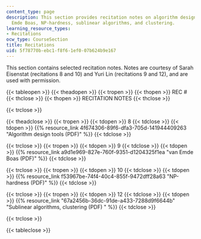 ```yaml
---
content_type: page
description: This section provides recitation notes on algorithm design tools, van
  Emde Boas, NP-hardness, sublinear algorithms, and clustering.
learning_resource_types:
- Recitations
ocw_type: CourseSection
title: Recitations
uid: 5f78770b-ebc1-f8f6-1ef0-07b624b9e167
---
```


This section contains selected recitation notes. Notes are courtesy of Sarah Eisenstat (recitations 8 and 10) and Yuri Lin (recitations 9 and 12), and are used with permission.

{{< tableopen >}}
{{< theadopen >}}
{{< tropen >}}
{{< thopen >}}
REC #
{{< thclose >}}
{{< thopen >}}
RECITATION NOTES
{{< thclose >}}

{{< trclose >}}

{{< theadclose >}}
{{< tropen >}}
{{< tdopen >}}
8
{{< tdclose >}}
{{< tdopen >}}
{{% resource_link 4f674306-89f6-dfa3-705d-141944409263 "Algorithm design tools (PDF)" %}}
{{< tdclose >}}

{{< trclose >}}
{{< tropen >}}
{{< tdopen >}}
9
{{< tdclose >}}
{{< tdopen >}}
{{% resource_link a9d1e969-827e-760f-9351-d1204325f1ea "van Emde Boas (PDF)" %}}
{{< tdclose >}}

{{< trclose >}}
{{< tropen >}}
{{< tdopen >}}
10
{{< tdclose >}}
{{< tdopen >}}
{{% resource_link f53967be-74f4-40c4-855f-9472dff28a63 "NP-hardness (PDF)" %}}
{{< tdclose >}}

{{< trclose >}}
{{< tropen >}}
{{< tdopen >}}
12
{{< tdclose >}}
{{< tdopen >}}
{{% resource_link "67a2456b-36dc-91de-a433-7288d9f6644b" "Sublinear algorithms, clustering (PDF)   " %}}
{{< tdclose >}}

{{< trclose >}}

{{< tableclose >}}